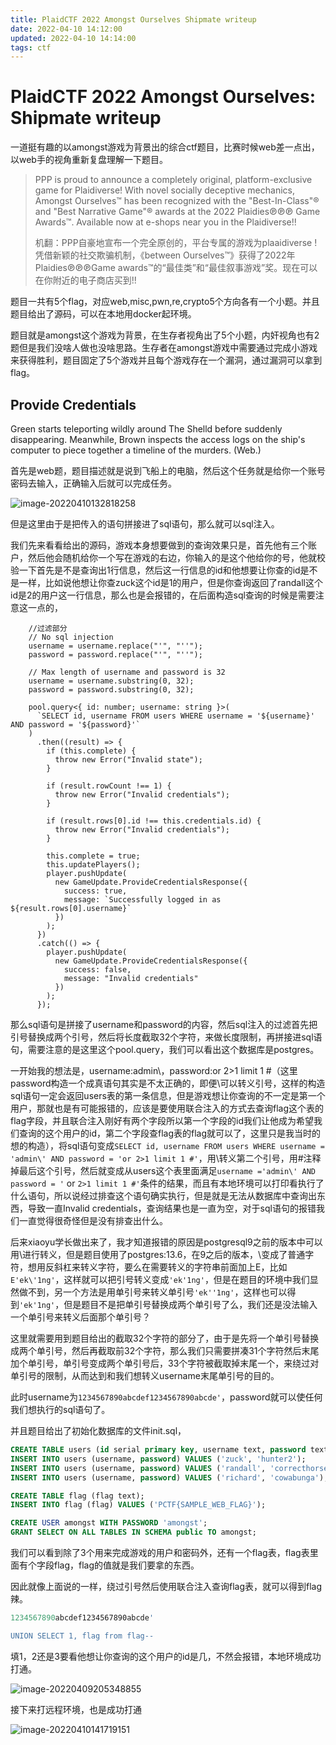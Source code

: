 ```yaml
---
title: PlaidCTF 2022 Amongst Ourselves Shipmate writeup
date: 2022-04-10 14:12:00
updated: 2022-04-10 14:14:00
tags: ctf
---
```


# PlaidCTF 2022 Amongst Ourselves: Shipmate writeup

一道挺有趣的以amongst游戏为背景出的综合ctf题目，比赛时候web差一点出，以web手的视角重新复盘理解一下题目。

>PPP is proud to announce a completely original, platform-exclusive game for Plaidiverse! With novel socially deceptive mechanics, Amongst Ourselves™ has been recognized with the "Best-In-Class"® and "Best Narrative Game"® awards at the 2022 Plaidies℗℗℗ Game Awards™. Available now at e-shops near you in the Plaidiverse!!
>
>机翻：PPP自豪地宣布一个完全原创的，平台专属的游戏为plaaidiverse !凭借新颖的社交欺骗机制，《between Ourselves™》获得了2022年Plaidies℗℗℗Game awards™的“最佳类”和“最佳叙事游戏”奖。现在可以在你附近的电子商店买到!!

题目一共有5个flag，对应web,misc,pwn,re,crypto5个方向各有一个小题。并且题目给出了源码，可以在本地用docker起环境。

题目就是amongst这个游戏为背景，在生存者视角出了5个小题，内奸视角也有2题但是我们没啥人做也没啥思路。生存者在amongst游戏中需要通过完成小游戏来获得胜利，题目固定了5个游戏并且每个游戏存在一个漏洞，通过漏洞可以拿到flag。

## Provide Credentials

Green starts teleporting wildly around The Shelld before suddenly disappearing. Meanwhile, Brown inspects the access logs on the ship's computer to piece together a timeline of the murders. (Web.)

首先是web题，题目描述就是说到飞船上的电脑，然后这个任务就是给你一个账号密码去输入，正确输入后就可以完成任务。

![image-20220410132818258](https://ek1ng-typora.oss-cn-hangzhou.aliyuncs.com/img/image-20220410132818258.png)

但是这里由于是把传入的语句拼接进了sql语句，那么就可以sql注入。

我们先来看看给出的源码，游戏本身想要做到的查询效果只是，首先他有三个账户，然后他会随机给你一个写在游戏的右边，你输入的是这个他给你的号，他就校验一下首先是不是查询出1行信息，然后这一行信息的id和他想要让你查的id是不是一样，比如说他想让你查zuck这个id是1的用户，但是你查询返回了randall这个id是2的用户这一行信息，那么也是会报错的，在后面构造sql查询的时候是需要注意这一点的，

```tsx
    //过滤部分
    // No sql injection
    username = username.replace("'", "''");
    password = password.replace("'", "''");

  	// Max length of username and password is 32
	username = username.substring(0, 32);
	password = password.substring(0, 32);

    pool.query<{ id: number; username: string }>(
      `SELECT id, username FROM users WHERE username = '${username}' AND password = '${password}'`
    )
      .then((result) => {
        if (this.complete) {
          throw new Error("Invalid state");
        }

        if (result.rowCount !== 1) {
          throw new Error("Invalid credentials");
        }

        if (result.rows[0].id !== this.credentials.id) {
          throw new Error("Invalid credentials");
        }

        this.complete = true;
        this.updatePlayers();
        player.pushUpdate(
          new GameUpdate.ProvideCredentialsResponse({
            success: true,
            message: `Successfully logged in as ${result.rows[0].username}`
          })
        );
      })
      .catch(() => {
        player.pushUpdate(
          new GameUpdate.ProvideCredentialsResponse({
            success: false,
            message: "Invalid credentials"
          })
        );
      });
```

那么sql语句是拼接了username和password的内容，然后sql注入的过滤首先把引号替换成两个引号，然后将长度截取32个字符，来做长度限制，再拼接进sql语句，需要注意的是这里这个pool.query，我们可以看出这个数据库是postgres。

一开始我的想法是，username:admin\，password:or 2>1 limit 1 #（这里password构造一个成真语句其实是不太正确的，即便\可以转义引号，这样的构造sql语句一定会返回users表的第一条信息，但是游戏想让你查询的不一定是第一个用户，那就也是有可能报错的，应该是要使用联合注入的方式去查询flag这个表的flag字段，并且联合注入刚好有两个字段所以第一个字段的id我们让他成为希望我们查询的这个用户的id，第二个字段查flag表的flag就可以了，这里只是我当时的想的构造），将sql语句变成`SELECT id, username FROM users WHERE username = 'admin\' AND password = 'or 2>1 limit 1 #'`，用\转义第二个引号，用#注释掉最后这个引号，然后就变成从users这个表里面满足`username ='admin\' AND password = '` or `2>1 limit 1 #'`条件的结果，而且有本地环境可以打印看执行了什么语句，所以说经过排查这个语句确实执行，但是就是无法从数据库中查询出东西，导致一直Invalid credentials，查询结果也是一直为空，对于sql语句的报错我们一直觉得很奇怪但是没有排查出什么。

后来xiaoyu学长做出来了，我才知道报错的原因是postgresql9之前的版本中可以用\进行转义，但是题目使用了postgres:13.6，在9之后的版本，\变成了普通字符，想用反斜杠来转义字符，要么在需要转义的字符串前面加上E，比如`E'ek\'1ng'`，这样就可以把引号转义变成`'ek'1ng'`，但是在题目的环境中我们显然做不到，另一个方法是用单引号来转义单引号`'ek''1ng'`，这样也可以得到`'ek'1ng'`，但是题目不是把单引号替换成两个单引号了么，我们还是没法输入一个单引号来转义后面那个单引号？

这里就需要用到题目给出的截取32个字符的部分了，由于是先将一个单引号替换成两个单引号，然后再截取前32个字符，那么我们只需要拼凑31个字符然后末尾加个单引号，单引号变成两个单引号后，33个字符被截取掉末尾一个，来绕过对单引号的限制，从而达到和我们想转义username末尾单引号的目的。

此时username为`1234567890abcdef1234567890abcde'`，password就可以使任何我们想执行的sql语句了。

并且题目给出了初始化数据库的文件init.sql，

```sql
CREATE TABLE users (id serial primary key, username text, password text);
INSERT INTO users (username, password) VALUES ('zuck', 'hunter2');
INSERT INTO users (username, password) VALUES ('randall', 'correcthorsebatterystaple');
INSERT INTO users (username, password) VALUES ('richard', 'cowabunga');

CREATE TABLE flag (flag text);
INSERT INTO flag (flag) VALUES ('PCTF{SAMPLE_WEB_FLAG}');

CREATE USER amongst WITH PASSWORD 'amongst';
GRANT SELECT ON ALL TABLES IN SCHEMA public TO amongst;
```

我们可以看到除了3个用来完成游戏的用户和密码外，还有一个flag表，flag表里面有个字段flag，flag的值就是我们要拿的东西。

因此就像上面说的一样，绕过引号然后使用联合注入查询flag表，就可以得到flag辣。

```sql
1234567890abcdef1234567890abcde'

UNION SELECT 1, flag from flag--
```

填1，2还是3要看他想让你查询的这个用户的id是几，不然会报错，本地环境成功打通。

![image-20220409205348855](https://ek1ng-typora.oss-cn-hangzhou.aliyuncs.com/img/image-20220409205348855.png)

接下来打远程环境，也是成功打通

![image-20220410141719151](https://ek1ng-typora.oss-cn-hangzhou.aliyuncs.com/img/image-20220410141719151.png)




